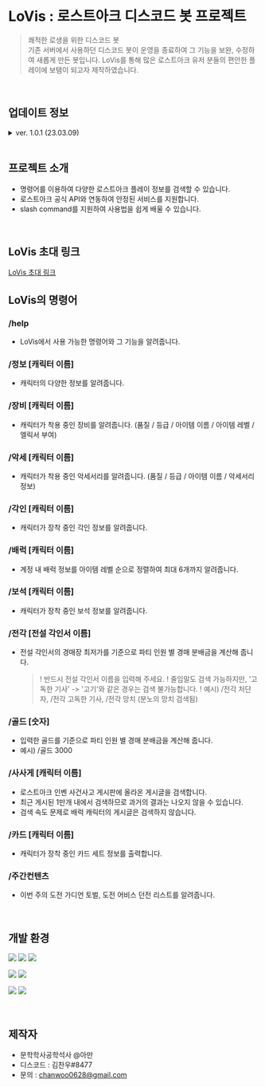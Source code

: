# LoVis : 로스트아크 디스코드 봇 프로젝트
> 쾌적한 로생을 위한 디스코드 봇
> <br>
> 기존 서버에서 사용하던 디스코드 봇이 운영을 종료하여 그 기능을 보완, 수정하여 새롭게 만든 봇입니다. LoVis를 통해 많은 로스트아크 유저 분들의 편안한 플레이에 보탬이 되고자 제작하였습니다.

<BR>


## 업데이트 정보
<details>
    <summary> ver. 1.0.1 (23.03.09) </summary>
    <br>
        악세서리 정보 조회 명령어 "/악세"가 추가되었습니다!
</details>
    
<BR>
    
## 프로젝트 소개
- 명령어를 이용하여 다양한 로스트아크 플레이 정보를 검색할 수 있습니다.
- 로스트아크 공식 API와 연동하여 안정된 서비스를 지원합니다.
- slash command를 지원하여 사용법을 쉽게 배울 수 있습니다.

<BR>

## LoVis 초대 링크    
[LoVis 초대 링크](https://discord.com/oauth2/authorize?client_id=1070983193467031592&permissions=2147510272&scope=bot)
<BR>

## LoVis의 명령어

### /help

- LoVis에서 사용 가능한 명령어와 그 기능을 알려줍니다.

### /정보 [캐릭터 이름]

- 캐릭터의 다양한 정보를 알려줍니다.

### /장비 [캐릭터 이름]

- 캐릭터가 착용 중인 장비를 알려줍니다. (품질 / 등급 / 아이템 이름 / 아이템 레벨 / 엘릭서 부여)
    
### /악세 [캐릭터 이름]

- 캐릭터가 착용 중인 악세서리를 알려줍니다. (품질 / 등급 / 아이템 이름 / 악세서리 정보)
    
### /각인 [캐릭터 이름]

- 캐릭터가 장착 중인 각인 정보를 알려줍니다.

### /배럭 [캐릭터 이름]

- 계정 내 배럭 정보를 아이템 레벨 순으로 정렬하여 최대 6개까지 알려줍니다.

### /보석 [캐릭터 이름]

- 캐릭터가 장착 중인 보석 정보를 알려줍니다.

### /전각 [전설 각인서 이름]

- 전설 각인서의 경매장 최저가를 기준으로 파티 인원 별 경매 분배금을 계산해 줍니다.
    
    > ! 반드시 전설 각인서 이름을 입력해 주세요.
    ! 줄임말도 검색 가능하지만, '고독한 기사' -> '고기'와 같은 경우는 검색 불가능합니다.
    ! 예시) /전각 처단자, /전각 고독한 기사, /전각 망치 (분노의 망치 검색됨)
    > 

### /골드 [숫자]

- 입력한 골드를 기준으로 파티 인원 별 경매 분배금을 계산해 줍니다.
- 예시) /골드 3000

### /사사게 [캐릭터 이름]

- 로스트아크 인벤 사건사고 게시판에 올라온 게시글을 검색합니다.
- 최근 게시된 1만개 내에서 검색하므로 과거의 결과는 나오지 않을 수 있습니다.
- 검색 속도 문제로 배럭 캐릭터의 게시글은 검색하지 않습니다.

### /카드 [캐릭터 이름]

- 캐릭터가 장착 중인 카드 세트 정보를 출력합니다.

### /주간컨텐츠

- 이번 주의 도전 가디언 토벌, 도전 어비스 던전 리스트를 알려줍니다.

<br>
    
## 개발 환경
<img src="https://img.shields.io/badge/Python_3.8-3776AB?style=for-the-badge&logo=Python&logoColor=white"> <img src="https://img.shields.io/badge/discord.py_2.1.1-5865F2?style=for-the-badge&logo=discord&logoColor=white"> <img src="https://img.shields.io/badge/Vscode-007ACC?style=for-the-badge&logo=visual studio code&logoColor=white">

<img src="https://img.shields.io/badge/docker-2496ED?style=for-the-badge&logo=docker&logoColor=white"> <img src="https://img.shields.io/badge/Amazon_AWS-232F3E?style=for-the-badge&logo=AmazonAWS&logoColor=white">

<img src="https://img.shields.io/badge/git-F05032?style=for-the-badge&logo=git&logoColor=white"> <img src="https://img.shields.io/badge/github-181717?style=for-the-badge&logo=github&logoColor=white">


<br>

## 제작자
 - 문학학사공학석사 @아만
 - 디스코드 : 김찬우#8477
 - 문의 : chanwoo0628@gmail.com
